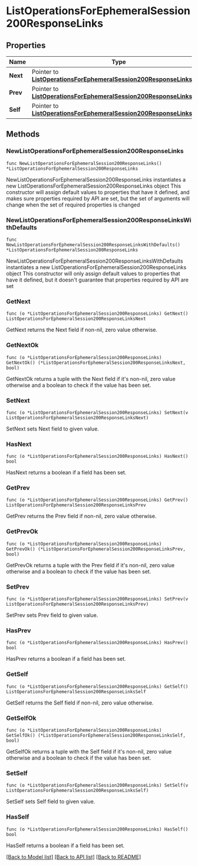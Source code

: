 # ListOperationsForEphemeralSession200ResponseLinks

## Properties

Name | Type | Description | Notes
------------ | ------------- | ------------- | -------------
**Next** | Pointer to [**ListOperationsForEphemeralSession200ResponseLinksNext**](ListOperationsForEphemeralSession200ResponseLinksNext.md) |  | [optional] 
**Prev** | Pointer to [**ListOperationsForEphemeralSession200ResponseLinksPrev**](ListOperationsForEphemeralSession200ResponseLinksPrev.md) |  | [optional] 
**Self** | Pointer to [**ListOperationsForEphemeralSession200ResponseLinksSelf**](ListOperationsForEphemeralSession200ResponseLinksSelf.md) |  | [optional] 

## Methods

### NewListOperationsForEphemeralSession200ResponseLinks

`func NewListOperationsForEphemeralSession200ResponseLinks() *ListOperationsForEphemeralSession200ResponseLinks`

NewListOperationsForEphemeralSession200ResponseLinks instantiates a new ListOperationsForEphemeralSession200ResponseLinks object
This constructor will assign default values to properties that have it defined,
and makes sure properties required by API are set, but the set of arguments
will change when the set of required properties is changed

### NewListOperationsForEphemeralSession200ResponseLinksWithDefaults

`func NewListOperationsForEphemeralSession200ResponseLinksWithDefaults() *ListOperationsForEphemeralSession200ResponseLinks`

NewListOperationsForEphemeralSession200ResponseLinksWithDefaults instantiates a new ListOperationsForEphemeralSession200ResponseLinks object
This constructor will only assign default values to properties that have it defined,
but it doesn't guarantee that properties required by API are set

### GetNext

`func (o *ListOperationsForEphemeralSession200ResponseLinks) GetNext() ListOperationsForEphemeralSession200ResponseLinksNext`

GetNext returns the Next field if non-nil, zero value otherwise.

### GetNextOk

`func (o *ListOperationsForEphemeralSession200ResponseLinks) GetNextOk() (*ListOperationsForEphemeralSession200ResponseLinksNext, bool)`

GetNextOk returns a tuple with the Next field if it's non-nil, zero value otherwise
and a boolean to check if the value has been set.

### SetNext

`func (o *ListOperationsForEphemeralSession200ResponseLinks) SetNext(v ListOperationsForEphemeralSession200ResponseLinksNext)`

SetNext sets Next field to given value.

### HasNext

`func (o *ListOperationsForEphemeralSession200ResponseLinks) HasNext() bool`

HasNext returns a boolean if a field has been set.

### GetPrev

`func (o *ListOperationsForEphemeralSession200ResponseLinks) GetPrev() ListOperationsForEphemeralSession200ResponseLinksPrev`

GetPrev returns the Prev field if non-nil, zero value otherwise.

### GetPrevOk

`func (o *ListOperationsForEphemeralSession200ResponseLinks) GetPrevOk() (*ListOperationsForEphemeralSession200ResponseLinksPrev, bool)`

GetPrevOk returns a tuple with the Prev field if it's non-nil, zero value otherwise
and a boolean to check if the value has been set.

### SetPrev

`func (o *ListOperationsForEphemeralSession200ResponseLinks) SetPrev(v ListOperationsForEphemeralSession200ResponseLinksPrev)`

SetPrev sets Prev field to given value.

### HasPrev

`func (o *ListOperationsForEphemeralSession200ResponseLinks) HasPrev() bool`

HasPrev returns a boolean if a field has been set.

### GetSelf

`func (o *ListOperationsForEphemeralSession200ResponseLinks) GetSelf() ListOperationsForEphemeralSession200ResponseLinksSelf`

GetSelf returns the Self field if non-nil, zero value otherwise.

### GetSelfOk

`func (o *ListOperationsForEphemeralSession200ResponseLinks) GetSelfOk() (*ListOperationsForEphemeralSession200ResponseLinksSelf, bool)`

GetSelfOk returns a tuple with the Self field if it's non-nil, zero value otherwise
and a boolean to check if the value has been set.

### SetSelf

`func (o *ListOperationsForEphemeralSession200ResponseLinks) SetSelf(v ListOperationsForEphemeralSession200ResponseLinksSelf)`

SetSelf sets Self field to given value.

### HasSelf

`func (o *ListOperationsForEphemeralSession200ResponseLinks) HasSelf() bool`

HasSelf returns a boolean if a field has been set.


[[Back to Model list]](../README.md#documentation-for-models) [[Back to API list]](../README.md#documentation-for-api-endpoints) [[Back to README]](../README.md)


